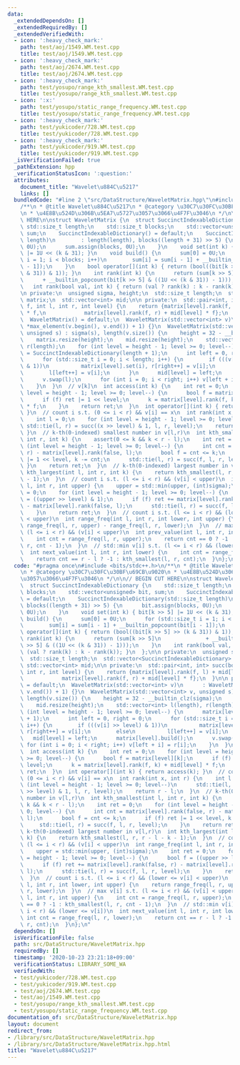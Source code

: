```yaml
---
data:
  _extendedDependsOn: []
  _extendedRequiredBy: []
  _extendedVerifiedWith:
  - icon: ':heavy_check_mark:'
    path: test/aoj/1549.WM.test.cpp
    title: test/aoj/1549.WM.test.cpp
  - icon: ':heavy_check_mark:'
    path: test/aoj/2674.WM.test.cpp
    title: test/aoj/2674.WM.test.cpp
  - icon: ':heavy_check_mark:'
    path: test/yosupo/range_kth_smallest.WM.test.cpp
    title: test/yosupo/range_kth_smallest.WM.test.cpp
  - icon: ':x:'
    path: test/yosupo/static_range_frequency.WM.test.cpp
    title: test/yosupo/static_range_frequency.WM.test.cpp
  - icon: ':heavy_check_mark:'
    path: test/yukicoder/728.WM.test.cpp
    title: test/yukicoder/728.WM.test.cpp
  - icon: ':heavy_check_mark:'
    path: test/yukicoder/919.WM.test.cpp
    title: test/yukicoder/919.WM.test.cpp
  _isVerificationFailed: true
  _pathExtension: hpp
  _verificationStatusIcon: ':question:'
  attributes:
    document_title: "Wavelet\u884C\u5217"
    links: []
  bundledCode: "#line 2 \"src/DataStructure/WaveletMatrix.hpp\"\n#include <bits/stdc++.h>\n\
    /**\n * @title Wavelet\u884C\u5217\n * @category \u30C7\u30FC\u30BF\u69CB\u9020\
    \n * \u4E8B\u524D\u306B\u5EA7\u5727\u3057\u3066\u4F7F\u3046\n */\n\n// BEGIN CUT\
    \ HERE\n\nstruct WaveletMatrix {\n  struct SuccinctIndexableDictionary {\n   \
    \ std::size_t length;\n    std::size_t blocks;\n    std::vector<unsigned> bit,\
    \ sum;\n    SuccinctIndexableDictionary() = default;\n    SuccinctIndexableDictionary(std::size_t\
    \ length)\n        : length(length), blocks((length + 31) >> 5) {\n      bit.assign(blocks,\
    \ 0U);\n      sum.assign(blocks, 0U);\n    }\n    void set(int k) { bit[k >> 5]\
    \ |= 1U << (k & 31); }\n    void build() {\n      sum[0] = 0U;\n      for (std::size_t\
    \ i = 1; i < blocks; i++)\n        sum[i] = sum[i - 1] + __builtin_popcount(bit[i\
    \ - 1]);\n    }\n    bool operator[](int k) { return (bool((bit[k >> 5] >> (k\
    \ & 31)) & 1)); }\n    int rank(int k) {\n      return (sum[k >> 5]\n        \
    \      + __builtin_popcount(bit[k >> 5] & ((1U << (k & 31)) - 1)));\n    }\n \
    \   int rank(bool val, int k) { return (val ? rank(k) : k - rank(k)); }\n  };\n\
    \n private:\n  unsigned sigma, height;\n  std::size_t length;\n  std::vector<SuccinctIndexableDictionary>\
    \ matrix;\n  std::vector<int> mid;\n\n private:\n  std::pair<int, int> succ(bool\
    \ f, int l, int r, int level) {\n    return {matrix[level].rank(f, l) + mid[level]\
    \ * f,\n            matrix[level].rank(f, r) + mid[level] * f};\n  }\n\n public:\n\
    \  WaveletMatrix() = default;\n  WaveletMatrix(std::vector<int> v)\n      : WaveletMatrix(v,\
    \ *max_element(v.begin(), v.end()) + 1) {}\n  WaveletMatrix(std::vector<int> v,\
    \ unsigned s) : sigma(s), length(v.size()) {\n    height = 32 - __builtin_clz(sigma);\n\
    \    matrix.resize(height);\n    mid.resize(height);\n    std::vector<int> l(length),\
    \ r(length);\n    for (int level = height - 1; level >= 0; level--) {\n      matrix[level]\
    \ = SuccinctIndexableDictionary(length + 1);\n      int left = 0, right = 0;\n\
    \      for (std::size_t i = 0; i < length; i++) {\n        if (((v[i] >> level)\
    \ & 1))\n          matrix[level].set(i), r[right++] = v[i];\n        else\n  \
    \        l[left++] = v[i];\n      }\n      mid[level] = left;\n      matrix[level].build();\n\
    \      v.swap(l);\n      for (int i = 0; i < right; i++) v[left + i] = r[i];\n\
    \    }\n  }\n  // v[k]\n  int access(int k) {\n    int ret = 0;\n    for (int\
    \ level = height - 1; level >= 0; level--) {\n      bool f = matrix[level][k];\n\
    \      if (f) ret |= 1 << level;\n      k = matrix[level].rank(f, k) + mid[level]\
    \ * f;\n    }\n    return ret;\n  }\n  int operator[](int k) { return access(k);\
    \ }\n  // count i s.t. (0 <= i < r) && v[i] == x\n  int rank(int x, int r) {\n\
    \    int l = 0;\n    for (int level = height - 1; level >= 0; level--)\n     \
    \ std::tie(l, r) = succ((x >> level) & 1, l, r, level);\n    return r - l;\n \
    \ }\n  // k-th(0-indexed) smallest number in v[l,r)\n  int kth_smallest(int l,\
    \ int r, int k) {\n    assert(0 <= k && k < r - l);\n    int ret = 0;\n    for\
    \ (int level = height - 1; level >= 0; level--) {\n      int cnt = matrix[level].rank(false,\
    \ r) - matrix[level].rank(false, l);\n      bool f = cnt <= k;\n      if (f) ret\
    \ |= 1 << level, k -= cnt;\n      std::tie(l, r) = succ(f, l, r, level);\n   \
    \ }\n    return ret;\n  }\n  // k-th(0-indexed) largest number in v[l,r)\n  int\
    \ kth_largest(int l, int r, int k) {\n    return kth_smallest(l, r, r - l - k\
    \ - 1);\n  }\n  // count i s.t. (l <= i < r) && (v[i] < upper)\n  int range_freq(int\
    \ l, int r, int upper) {\n    upper = std::min(upper, (int)sigma);\n    int ret\
    \ = 0;\n    for (int level = height - 1; level >= 0; level--) {\n      bool f\
    \ = ((upper >> level) & 1);\n      if (f) ret += matrix[level].rank(false, r)\
    \ - matrix[level].rank(false, l);\n      std::tie(l, r) = succ(f, l, r, level);\n\
    \    }\n    return ret;\n  }\n  // count i s.t. (l <= i < r) && (lower <= v[i]\
    \ < upper)\n  int range_freq(int l, int r, int lower, int upper) {\n    return\
    \ range_freq(l, r, upper) - range_freq(l, r, lower);\n  }\n  // max v[i] s.t.\
    \ (l <= i < r) && (v[i] < upper)\n  int prev_value(int l, int r, int upper) {\n\
    \    int cnt = range_freq(l, r, upper);\n    return cnt == 0 ? -1 : kth_smallest(l,\
    \ r, cnt - 1);\n  }\n  // std::min v[i] s.t. (l <= i < r) && (lower <= v[i])\n\
    \  int next_value(int l, int r, int lower) {\n    int cnt = range_freq(l, r, lower);\n\
    \    return cnt == r - l ? -1 : kth_smallest(l, r, cnt);\n  }\n};\n"
  code: "#pragma once\n#include <bits/stdc++.h>\n/**\n * @title Wavelet\u884C\u5217\
    \n * @category \u30C7\u30FC\u30BF\u69CB\u9020\n * \u4E8B\u524D\u306B\u5EA7\u5727\
    \u3057\u3066\u4F7F\u3046\n */\n\n// BEGIN CUT HERE\n\nstruct WaveletMatrix {\n\
    \  struct SuccinctIndexableDictionary {\n    std::size_t length;\n    std::size_t\
    \ blocks;\n    std::vector<unsigned> bit, sum;\n    SuccinctIndexableDictionary()\
    \ = default;\n    SuccinctIndexableDictionary(std::size_t length)\n        : length(length),\
    \ blocks((length + 31) >> 5) {\n      bit.assign(blocks, 0U);\n      sum.assign(blocks,\
    \ 0U);\n    }\n    void set(int k) { bit[k >> 5] |= 1U << (k & 31); }\n    void\
    \ build() {\n      sum[0] = 0U;\n      for (std::size_t i = 1; i < blocks; i++)\n\
    \        sum[i] = sum[i - 1] + __builtin_popcount(bit[i - 1]);\n    }\n    bool\
    \ operator[](int k) { return (bool((bit[k >> 5] >> (k & 31)) & 1)); }\n    int\
    \ rank(int k) {\n      return (sum[k >> 5]\n              + __builtin_popcount(bit[k\
    \ >> 5] & ((1U << (k & 31)) - 1)));\n    }\n    int rank(bool val, int k) { return\
    \ (val ? rank(k) : k - rank(k)); }\n  };\n\n private:\n  unsigned sigma, height;\n\
    \  std::size_t length;\n  std::vector<SuccinctIndexableDictionary> matrix;\n \
    \ std::vector<int> mid;\n\n private:\n  std::pair<int, int> succ(bool f, int l,\
    \ int r, int level) {\n    return {matrix[level].rank(f, l) + mid[level] * f,\n\
    \            matrix[level].rank(f, r) + mid[level] * f};\n  }\n\n public:\n  WaveletMatrix()\
    \ = default;\n  WaveletMatrix(std::vector<int> v)\n      : WaveletMatrix(v, *max_element(v.begin(),\
    \ v.end()) + 1) {}\n  WaveletMatrix(std::vector<int> v, unsigned s) : sigma(s),\
    \ length(v.size()) {\n    height = 32 - __builtin_clz(sigma);\n    matrix.resize(height);\n\
    \    mid.resize(height);\n    std::vector<int> l(length), r(length);\n    for\
    \ (int level = height - 1; level >= 0; level--) {\n      matrix[level] = SuccinctIndexableDictionary(length\
    \ + 1);\n      int left = 0, right = 0;\n      for (std::size_t i = 0; i < length;\
    \ i++) {\n        if (((v[i] >> level) & 1))\n          matrix[level].set(i),\
    \ r[right++] = v[i];\n        else\n          l[left++] = v[i];\n      }\n   \
    \   mid[level] = left;\n      matrix[level].build();\n      v.swap(l);\n     \
    \ for (int i = 0; i < right; i++) v[left + i] = r[i];\n    }\n  }\n  // v[k]\n\
    \  int access(int k) {\n    int ret = 0;\n    for (int level = height - 1; level\
    \ >= 0; level--) {\n      bool f = matrix[level][k];\n      if (f) ret |= 1 <<\
    \ level;\n      k = matrix[level].rank(f, k) + mid[level] * f;\n    }\n    return\
    \ ret;\n  }\n  int operator[](int k) { return access(k); }\n  // count i s.t.\
    \ (0 <= i < r) && v[i] == x\n  int rank(int x, int r) {\n    int l = 0;\n    for\
    \ (int level = height - 1; level >= 0; level--)\n      std::tie(l, r) = succ((x\
    \ >> level) & 1, l, r, level);\n    return r - l;\n  }\n  // k-th(0-indexed) smallest\
    \ number in v[l,r)\n  int kth_smallest(int l, int r, int k) {\n    assert(0 <=\
    \ k && k < r - l);\n    int ret = 0;\n    for (int level = height - 1; level >=\
    \ 0; level--) {\n      int cnt = matrix[level].rank(false, r) - matrix[level].rank(false,\
    \ l);\n      bool f = cnt <= k;\n      if (f) ret |= 1 << level, k -= cnt;\n \
    \     std::tie(l, r) = succ(f, l, r, level);\n    }\n    return ret;\n  }\n  //\
    \ k-th(0-indexed) largest number in v[l,r)\n  int kth_largest(int l, int r, int\
    \ k) {\n    return kth_smallest(l, r, r - l - k - 1);\n  }\n  // count i s.t.\
    \ (l <= i < r) && (v[i] < upper)\n  int range_freq(int l, int r, int upper) {\n\
    \    upper = std::min(upper, (int)sigma);\n    int ret = 0;\n    for (int level\
    \ = height - 1; level >= 0; level--) {\n      bool f = ((upper >> level) & 1);\n\
    \      if (f) ret += matrix[level].rank(false, r) - matrix[level].rank(false,\
    \ l);\n      std::tie(l, r) = succ(f, l, r, level);\n    }\n    return ret;\n\
    \  }\n  // count i s.t. (l <= i < r) && (lower <= v[i] < upper)\n  int range_freq(int\
    \ l, int r, int lower, int upper) {\n    return range_freq(l, r, upper) - range_freq(l,\
    \ r, lower);\n  }\n  // max v[i] s.t. (l <= i < r) && (v[i] < upper)\n  int prev_value(int\
    \ l, int r, int upper) {\n    int cnt = range_freq(l, r, upper);\n    return cnt\
    \ == 0 ? -1 : kth_smallest(l, r, cnt - 1);\n  }\n  // std::min v[i] s.t. (l <=\
    \ i < r) && (lower <= v[i])\n  int next_value(int l, int r, int lower) {\n   \
    \ int cnt = range_freq(l, r, lower);\n    return cnt == r - l ? -1 : kth_smallest(l,\
    \ r, cnt);\n  }\n};\n"
  dependsOn: []
  isVerificationFile: false
  path: src/DataStructure/WaveletMatrix.hpp
  requiredBy: []
  timestamp: '2020-10-23 23:21:18+09:00'
  verificationStatus: LIBRARY_SOME_WA
  verifiedWith:
  - test/yukicoder/728.WM.test.cpp
  - test/yukicoder/919.WM.test.cpp
  - test/aoj/2674.WM.test.cpp
  - test/aoj/1549.WM.test.cpp
  - test/yosupo/range_kth_smallest.WM.test.cpp
  - test/yosupo/static_range_frequency.WM.test.cpp
documentation_of: src/DataStructure/WaveletMatrix.hpp
layout: document
redirect_from:
- /library/src/DataStructure/WaveletMatrix.hpp
- /library/src/DataStructure/WaveletMatrix.hpp.html
title: "Wavelet\u884C\u5217"
---
```

